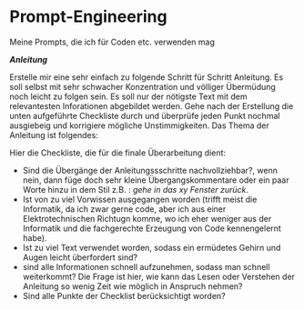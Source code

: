 # Prompt-Engineering
Meine Prompts, die ich für Coden etc. verwenden mag


***Anleitung***

Erstelle mir eine sehr einfach zu folgende Schritt für Schritt Anleitung.
Es soll selbst mit sehr schwacher Konzentration und völliger Übermüdung noch leicht zu folgen sein.
Es soll nur der nötigste Text mit dem relevantesten Inforationen abgebildet werden.
Gehe nach der Erstellung die unten aufgeführte Checkliste durch und überprüfe jeden Punkt nochmal ausgiebeig und korrigiere mögliche Unstimmigkeiten.
Das Thema der Anleitung ist folgendes:


Hier die Checkliste, die für die finale Überarbeitung dient:
- Sind die Übergänge der Anleitungssschritte nachvollziehbar?, wenn nein, dann füge doch sehr kleine Übergangskommentare oder ein paar Worte hinzu in dem Stil z.B. : *gehe in das xy Fenster zurück*.
- Ist von zu viel Vorwissen ausgegangen worden (trifft meist die Informatik, da ich zwar gerne code, 
aber ich aus einer Elektrotechnischen Richtugn komme, 
wo ich eher weniger aus der Informatik und die fachgerechte Erzeugung von Code kennengelernt habe).
- Ist zu viel Text verwendet worden, sodass ein ermüdetes Gehirn und Augen leicht überfordert sind?
- sind alle Informationen schnell aufzunehmen, sodass man schnell weiterkommt?
Die Frage ist hier, wie kann das Lesen oder Verstehen der Anleitung so wenig Zeit wie möglich in Anspruch nehmen? 
- Sind alle Punkte der Checklist berücksichtigt worden?
